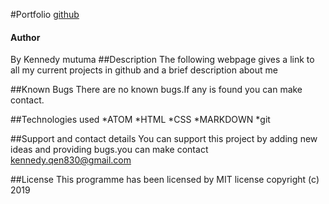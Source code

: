 #Portfolio
<a href="https://github.com/kenmutuma001/My-Portfolio">github</a>

#### Author
By Kennedy mutuma
##Description
The following webpage gives a link to all my current projects in github and a brief description about me

##Known Bugs
There are no known bugs.If any is found you can make contact.

##Technologies used
*ATOM
*HTML
*CSS
*MARKDOWN
*git

##Support and contact details
You can support this project by adding new ideas and providing bugs.you can make contact kennedy.qen830@gmail.com

##License
This programme has been licensed by MIT license
copyright (c) 2019
